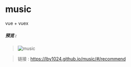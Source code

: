 # music
vue + vuex
##### 预览 :

> ![music](https://upload-images.jianshu.io/upload_images/6954760-d90cbad0f136e61c.png?imageMogr2/auto-orient/strip%7CimageView2/2/w/1240)


> 链接 : https://lby1024.github.io/music/#/recommend

